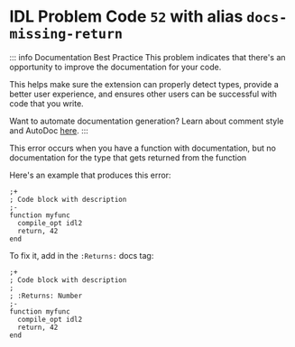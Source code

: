 # IDL Problem Code `52` with alias `docs-missing-return`

::: info Documentation Best Practice
This problem indicates that there's an opportunity to improve the documentation for your code.

This helps make sure the extension can properly detect types, provide a better user experience, and ensures other users can be successful with code that you write.

Want to automate documentation generation? Learn about comment style and AutoDoc [here](/code-comments/).
:::

This error occurs when you have a function with documentation, but no documentation for the type that gets returned from the function

Here's an example that produces this error:

```idl{1,2,3}
;+
; Code block with description
;-
function myfunc
  compile_opt idl2
  return, 42
end
```

To fix it, add in the `:Returns:` docs tag:

```idl{4}
;+
; Code block with description
;
; :Returns: Number
;-
function myfunc
  compile_opt idl2
  return, 42
end
```
